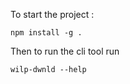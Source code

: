 To start the project :

```
npm install -g .
```

Then to run the cli tool run

```
wilp-dwnld --help
```
